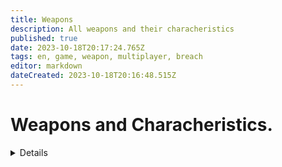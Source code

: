```yaml
---
title: Weapons
description: All weapons and their characheristics
published: true
date: 2023-10-18T20:17:24.765Z
tags: en, game, weapon, multiplayer, breach
editor: markdown
dateCreated: 2023-10-18T20:16:48.515Z
---
```


# Weapons and Characheristics.
<details>

bro is unfinished page

![096joke.jpg](/images/roles/096joke.jpg =500x)

</details>